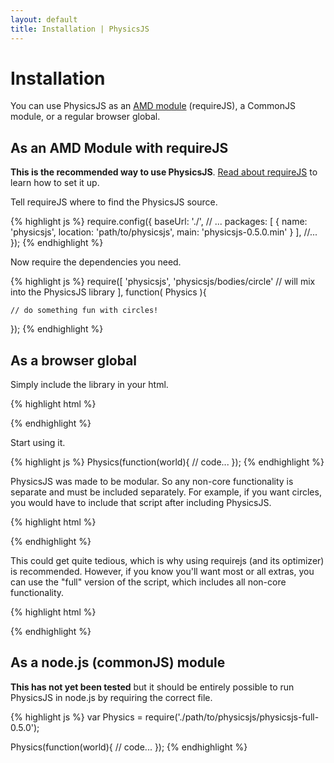 ```yaml
---
layout: default
title: Installation | PhysicsJS
---
```


# Installation

You can use PhysicsJS as an [AMD module](http://requirejs.org/docs/whyamd.html) (requireJS), a CommonJS module, or a regular browser global.

## As an AMD Module with requireJS

**This is the recommended way to use PhysicsJS**. [Read about requireJS](http://requirejs.org) to learn how to set it up.

Tell requireJS where to find the PhysicsJS source.

{% highlight js %}
require.config({
    baseUrl: './',
    // ...
    packages: [
        {
          name: 'physicsjs',
          location: 'path/to/physicsjs',
          main: 'physicsjs-0.5.0.min'
        }
    ],
    //...
});
{% endhighlight %}

Now require the dependencies you need.

{% highlight js %}
require([
    'physicsjs',
    'physicsjs/bodies/circle' // will mix into the PhysicsJS library
], function( Physics ){
    
    // do something fun with circles!
});
{% endhighlight %}

## As a browser global

Simply include the library in your html.

{% highlight html %}
<script src="scripts/physicsjs/physicsjs-VER.min.js"></script>
{% endhighlight %}

Start using it.

{% highlight js %}
Physics(function(world){
  // code...
});
{% endhighlight %}

PhysicsJS was made to be modular. So any non-core functionality is separate and must be included separately.
For example, if you want circles, you would have to include that script after including PhysicsJS.

{% highlight html %}
<script src="scripts/physicsjs/physicsjs-VER.min.js"></script>
<script src="scripts/physicsjs/bodies/circle.js"></script>
{% endhighlight %}

This could get quite tedious, which is why using requirejs (and its optimizer) is recommended. However,
if you know you'll want most or all extras, you can use the "full" version of the script, which includes
all non-core functionality.

{% highlight html %}
<script src="scripts/physicsjs/physicsjs-full-VER.min.js"></script>
{% endhighlight %}


## As a node.js (commonJS) module

**This has not yet been tested** but it should be entirely possible to run PhysicsJS in node.js by requiring
the correct file.

{% highlight js %}
var Physics = require('./path/to/physicsjs/physicsjs-full-0.5.0');

Physics(function(world){
  // code...
});
{% endhighlight %}
